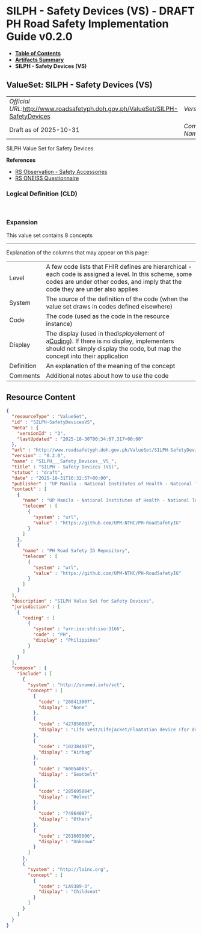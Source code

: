 # SILPH - Safety Devices (VS) - DRAFT PH Road Safety Implementation Guide v0.2.0

* [**Table of Contents**](toc.md)
* [**Artifacts Summary**](artifacts.md)
* **SILPH - Safety Devices (VS)**

## ValueSet: SILPH - Safety Devices (VS) 

| | |
| :--- | :--- |
| *Official URL*:http://www.roadsafetyph.doh.gov.ph/ValueSet/SILPH-SafetyDevices | *Version*:0.2.0 |
| Draft as of 2025-10-31 | *Computable Name*:SILPH___Safety_Devices__VS_ |

 
SILPH Value Set for Safety Devices 

 **References** 

* [RS Observation - Safety Accessories](StructureDefinition-rs-observation-safety-accessories.md)
* [RS ONEISS Questionnaire](Questionnaire-RSOneissQuestionnaire.md)

### Logical Definition (CLD)

 

### Expansion

This value set contains 8 concepts

-------

 Explanation of the columns that may appear on this page: 

| | |
| :--- | :--- |
| Level | A few code lists that FHIR defines are hierarchical - each code is assigned a level. In this scheme, some codes are under other codes, and imply that the code they are under also applies |
| System | The source of the definition of the code (when the value set draws in codes defined elsewhere) |
| Code | The code (used as the code in the resource instance) |
| Display | The display (used in the*display*element of a[Coding](http://hl7.org/fhir/R4/datatypes.html#Coding)). If there is no display, implementers should not simply display the code, but map the concept into their application |
| Definition | An explanation of the meaning of the concept |
| Comments | Additional notes about how to use the code |



## Resource Content

```json
{
  "resourceType" : "ValueSet",
  "id" : "SILPH-SafetyDevicesVS",
  "meta" : {
    "versionId" : "3",
    "lastUpdated" : "2025-10-30T00:34:07.317+00:00"
  },
  "url" : "http://www.roadsafetyph.doh.gov.ph/ValueSet/SILPH-SafetyDevices",
  "version" : "0.2.0",
  "name" : "SILPH___Safety_Devices__VS_",
  "title" : "SILPH - Safety Devices (VS)",
  "status" : "draft",
  "date" : "2025-10-31T16:32:57+00:00",
  "publisher" : "UP Manila - National Institutes of Health - National Telehealth Center",
  "contact" : [
    {
      "name" : "UP Manila - National Institutes of Health - National Telehealth Center",
      "telecom" : [
        {
          "system" : "url",
          "value" : "https://github.com/UPM-NTHC/PH-RoadSafetyIG"
        }
      ]
    },
    {
      "name" : "PH Road Safety IG Repository",
      "telecom" : [
        {
          "system" : "url",
          "value" : "https://github.com/UPM-NTHC/PH-RoadSafetyIG"
        }
      ]
    }
  ],
  "description" : "SILPH Value Set for Safety Devices",
  "jurisdiction" : [
    {
      "coding" : [
        {
          "system" : "urn:iso:std:iso:3166",
          "code" : "PH",
          "display" : "Philippines"
        }
      ]
    }
  ],
  "compose" : {
    "include" : [
      {
        "system" : "http://snomed.info/sct",
        "concept" : [
          {
            "code" : "260413007",
            "display" : "None"
          },
          {
            "code" : "427850003",
            "display" : "Life vest/Lifejacket/Floatation device (for drowning)"
          },
          {
            "code" : "102384007",
            "display" : "Airbag"
          },
          {
            "code" : "60054005",
            "display" : "Seatbelt"
          },
          {
            "code" : "285695004",
            "display" : "Helmet"
          },
          {
            "code" : "74964007",
            "display" : "Others"
          },
          {
            "code" : "261665006",
            "display" : "Unknown"
          }
        ]
      },
      {
        "system" : "http://loinc.org",
        "concept" : [
          {
            "code" : "LA9389-3",
            "display" : "Childseat"
          }
        ]
      }
    ]
  }
}

```
